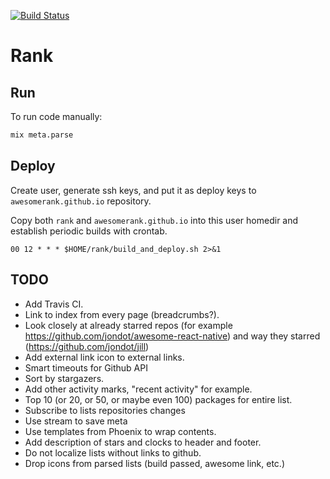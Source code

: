 [![Build Status](https://api.travis-ci.org/awesomerank/rank.svg?branch=master)](https://travis-ci.org/awesomerank/rank)

# Rank

## Run

To run code manually:

```bash
mix meta.parse
```

## Deploy

Create user, generate ssh keys, and put it as deploy keys to
`awesomerank.github.io` repository.

Copy both `rank` and `awesomerank.github.io` into this user homedir and
establish periodic builds with crontab.
```
00 12 * * * $HOME/rank/build_and_deploy.sh 2>&1
```

## TODO

- Add Travis CI.
- Link to index from every page (breadcrumbs?).
- Look closely at already starred repos (for example https://github.com/jondot/awesome-react-native) and way they starred (https://github.com/jondot/jill)
- Add external link icon to external links.
- Smart timeouts for Github API
- Sort by stargazers.
- Add other activity marks, "recent activity" for example.
- Top 10 (or 20, or 50, or maybe even 100) packages for entire list.
- Subscribe to lists repositories changes
- Use stream to save meta
- Use templates from Phoenix to wrap contents.
- Add description of stars and clocks to header and footer.
- Do not localize lists without links to github.
- Drop icons from parsed lists (build passed, awesome link, etc.)
